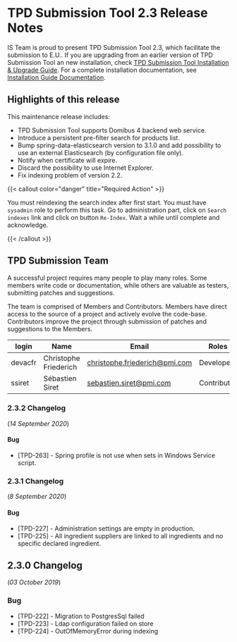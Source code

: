 # TPD Submission Tool 2.3 Release Notes

IS Team is proud to present TPD Submission Tool 2.3, which facilitate the submission to E.U..
If you are upgrading from an earlier version of TPD Submission Tool an new installation, check [TPD Submission Tool Installation & Upgrade Guide][upgrade].
For a complete installation documentation, see [Installation Guide Documentation][installation].

[upgrade]: ../installation-upgrade-note.html
[installation]: ../doc/installation-guide.html

## Highlights of this release

This maintenance release includes:

* TPD Submission Tool supports Domibus 4 backend web service.
* Introduce a persistent pre-filter search for products list.
* Bump spring-data-elasticsearch version to 3.1.0 and add possibility to use an external Elasticsearch (by configuration file only).
* Notify when certificate will expire.
* Discard the possibility to use Internet Explorer.
* Fix indexing problem of version 2.2.

{{< callout color="danger" title="Required Action" >}}

You must reindexing the search index after first start. You must have `sysadmin` role to perform this task. Go to administration part, click on `Search indexes` link and click on button `Re-Index`. Wait a while until complete and acknowledge.

{{< /callout >}}

## TPD Submission Team

A successful project requires many people to play many roles. Some members write code or documentation, while others are valuable as testers, submitting patches and suggestions.

The team is comprised of Members and Contributors. Members have direct access to the source of a project and actively evolve the code-base. Contributors improve the project through submission of patches and suggestions to the Members.

| login   | Name                  | Email                           | Roles       |
|---------|-----------------------|---------------------------------|-------------|
| devacfr | Christophe Friederich | <christophe.friederich@pmi.com> | Developer   |
| ssiret  | Sébastien Siret       | <sebastien.siret@pmi.com>       | Contributor |

### 2.3.2 Changelog
(*14 September 2020*)

#### Bug

* [TPD-263] - Spring profile is not use when sets in Windows Service script.

### 2.3.1 Changelog
(*8 September 2020*)

#### Bug

* [TPD-227] - Administration settings are empty in production.
* [TPD-225] - All ingredient suppliers are linked to all ingredients and no specific declared ingredient.

## 2.3.0 Changelog

(*03 October 2019*)

### Bug

* [TPD-222] - Migration to PostgresSql failed
* [TPD-223] - Ldap configuration failed on store
* [TPD-224] - OutOfMemoryError during indexing
